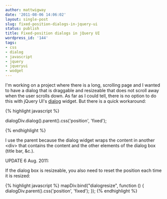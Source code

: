 ```yaml
---
author: mattwigway
date: '2011-08-06 14:06:02'
layout: single-post
slug: fixed-position-dialogs-in-jquery-ui
status: publish
title: Fixed-position dialogs in jQuery UI
wordpress_id: '144'
tags:
- css
- dialog
- javascript
- jquery
- jqueryui
- wodget
---
```


I'm working on a project where there is a long, scrolling page and I wanted to have a dialog that is draggable and resizeable that does not scroll away when the user scrolls down. As far as I could tell, there is no option to do this with jQuery UI's [dialog](http://jqueryui.com/demos/dialog/) widget. But there is a quick workaround:

{% highlight javascript %}

dialogDiv.dialog().parent().css('position', 'fixed');

{% endhighlight %}

I use the parent because the dialog widget wraps the content in another &lt;div&gt; that contains the content and the other elements of the dialog box (title bar, &c.).

UPDATE 6 Aug. 2011:

If the dialog box is resizeable, you also need to reset the position each time it is resized:

{% highlight javascript %}
mapDiv.bind("dialogresize", function () {
    dialogDiv.parent().css('position', 'fixed');
});
{% endhighlight %}

